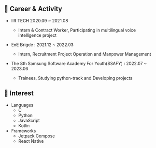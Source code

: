 ## 🔭 Career & Activity

- IIR TECH 2020.09 ~ 2021.08
  - Intern & Contract Worker, Participating in multilingual voice intelligence project

- EnE Brigde : 2021.12 ~ 2022.03
  - Intern, Recruitment Project Operation and Manpower Management

- The 8th Samsung Software Academy For Youth(SSAFY) : 2022.07 ~ 2023.06
  - Trainees, Studying python-track and Developing projects


## 🌱 Interest

- Languages
  - C
  - Python
  - JavaScript
  - Kotlin
- Frameworks
  - Jetpack Compose
  - React Native


<!--
**zhujack26/zhujack26** is a ✨ _special_ ✨ repository because its `README.md` (this file) appears on your GitHub profile.

Here are some ideas to get you started:

- 🔭 I’m currently working on ...
- 🌱 I’m currently learning ...
- 👯 I’m looking to collaborate on ...
- 🤔 I’m looking for help with ...
- 💬 Ask me about ...
- 📫 How to reach me: ...
- 😄 Pronouns: ...
- ⚡ Fun fact: ...
-->
